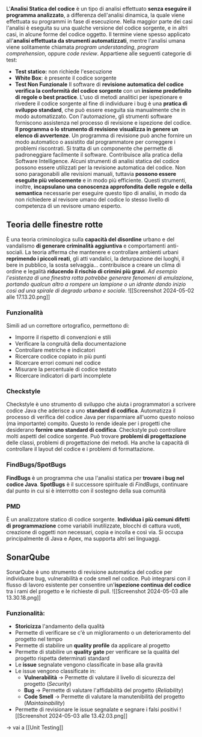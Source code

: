 L'**Analisi Statica del codice** è un tipo di analisi effettuato **senza eseguire il programma analizzato**, a differenza dell'analisi dinamica, la quale viene effettuata su programmi in fase di esecuzione. Nella maggior parte dei casi l'analisi è eseguita su una qualche versione del codice sorgente, e in altri casi, in alcune forme del codice oggetto.
Il termine viene spesso applicato all'**analisi effettuata da strumenti automatizzati**, mentre l'analisi umana viene solitamente chiamata *program understanding*, *program comprehension*, oppure *code review*.
Appartiene alle seguenti categorie di test:
- **Test statico:** non richiede l'esecuzione
- **White Box**: è presente il codice sorgente
- **Test Non Funzionale**
Il software di **revisione automatica del codice** **verifica la conformità del codice sorgente** con un **insieme predefinito di regole o best practice**. L'uso di metodi analitici per ispezionare e rivedere il codice sorgente al fine di individuare i bug è una **pratica di sviluppo standard**, che può essere eseguita sia manualmente che in modo automatizzato. Con l'automazione, gli strumenti software forniscono assistenza nel processo di revisione e ispezione del codice. **Il programma o lo strumento di revisione visualizza in genere un elenco di avvertenze**. Un programma di revisione può anche fornire un modo automatico o assistito dal programmatore per correggere i problemi riscontrati. Si tratta di un componente che permette di padroneggiare facilmente il software. Contribuisce alla pratica della Software Intelligence.
Alcuni strumenti di analisi statica del codice possono essere utilizzati per la revisione automatica del codice. Non sono paragonabili alle revisioni manuali, tuttavia **possono essere eseguite più velocemente** e in modo più efficiente. Questi strumenti, inoltre, **incapsulano una conoscenza approfondita delle regole e della semantica** necessarie per eseguire questo tipo di analisi, in modo da non richiedere al revisore umano del codice lo stesso livello di competenza di un revisore umano esperto.
## Teoria delle finestre rotte
È una teoria criminologica sulla **capacità del disordine** urbano e del vandalismo **di generare criminalità aggiuntiva** e comportamenti anti-sociali. La teoria afferma che mantenere e controllare ambienti urbani **reprimendo i piccoli reati**, gli atti vandalici, la deturpazione dei luoghi, il bere in pubblico, la sosta selvaggia... contribuisce a creare un clima di ordine e legalità **riducendo il rischio di crimini più gravi**.
*Ad esempio l'esistenza di una finestra rotta potrebbe generare fenomeni di emulazione, portando qualcun altro a rompere un lampione o un idrante dando inizio così ad una spirale di degrado urbano e sociale*.
![[Screenshot 2024-05-02 alle 17.13.20.png]]
### Funzionalità
Simili ad un correttore ortografico, permettono di:
- Imporre il rispetto di convenzioni e stili
- Verificare la congruità della documentazione
- Controllare metriche e indicatori
- Ricercare codice copiato in più punti
- Ricercare errori comuni nel codice
- Misurare la percentuale di codice testato
- Ricercare indicatori di parti incomplete
### Checkstyle
Checkstyle è uno strumento di sviluppo che aiuta i programmatori a scrivere codice Java che aderisce a uno **standard di codifica**. Automatizza il processo di verifica del codice Java per risparmiare all'uomo questo noioso (ma importante) compito. Questo lo rende ideale per i progetti che desiderano **fornire uno standard di codifica**.
Checkstyle può controllare molti aspetti del codice sorgente. Può trovare **problemi di progettazione** delle classi, problemi di progettazione dei metodi. Ha anche la capacità di controllare il layout del codice e i problemi di formattazione.
### FindBugs/SpotBugs
**FindBugs** è un programma che usa l'analisi statica per **trovare i bug nel codice Java**.
**SpotBugs** è il successore spirituale di *FindBugs*, continuare dal punto in cui si è interrotto con il sostegno della sua comunità
### PMD
È un analizzatore statico di codice sorgente. **Individua i più comuni difetti di programmazione** come variabili inutilizzate, blocchi di cattura vuoti, creazione di oggetti non necessari, copia e incolla e così via. Si occupa principalmente di Java e Apex, ma supporta altri sei linguaggi.
## SonarQube
SonarQube è uno strumento di revisione automatica del codice per individuare bug, vulnerabilità e code smell nel codice. Può integrarsi con il flusso di lavoro esistente per consentire un'**ispezione continua del codice** tra i rami del progetto e le richieste di pull.
![[Screenshot 2024-05-03 alle 13.30.18.png]]
### Funzionalità:
- **Storicizza** l'andamento della qualità
- Permette di verificare se c'è un miglioramento o un deterioramento del progetto nel tempo
- Permette di stabilire un **quality profile** da applicare al progetto
- Permette di stabilire un **quality gate** per verificare se la qualità del progetto rispetta determinati standard
- Le **issue** segnalate vengono classificate in base alla gravità
- Le issue vengono classificate in:
	- **Vulnerabilità** -> Permette di valutare il livello di sicurezza del progetto (_Security_)
	- **Bug** -> Permette di valutare l'affidabilità del progetto (_Reliability_)
	- **Code Smell** -> Permette di valutare la manutenibilità del progetto (_Maintainability_)
- Permette di revisionare le issue segnalate e segnare i falsi positivi
![[Screenshot 2024-05-03 alle 13.42.03.png]]

$\rightarrow$ vai a [[Unit Testing]]
